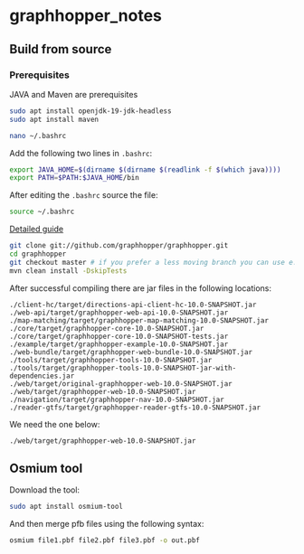 # graphhopper_notes

## Build from source

### Prerequisites

JAVA and Maven are prerequisites

```bash
sudo apt install openjdk-19-jdk-headless
sudo apt install maven
```

```bash
nano ~/.bashrc
```

Add the following two lines in `.bashrc`:

```bash
export JAVA_HOME=$(dirname $(dirname $(readlink -f $(which java))))
export PATH=$PATH:$JAVA_HOME/bin
```

After editing the `.bashrc` source the file:

```bash
source ~/.bashrc
```


[Detailed guide](https://github.com/graphhopper/graphhopper/blob/master/docs/core/quickstart-from-source.md)

```bash
git clone git://github.com/graphhopper/graphhopper.git
cd graphhopper
git checkout master # if you prefer a less moving branch you can use e.g. 7.x
mvn clean install -DskipTests
```

After successful compiling there are jar files in the following locations:

```
./client-hc/target/directions-api-client-hc-10.0-SNAPSHOT.jar
./web-api/target/graphhopper-web-api-10.0-SNAPSHOT.jar
./map-matching/target/graphhopper-map-matching-10.0-SNAPSHOT.jar
./core/target/graphhopper-core-10.0-SNAPSHOT.jar
./core/target/graphhopper-core-10.0-SNAPSHOT-tests.jar
./example/target/graphhopper-example-10.0-SNAPSHOT.jar
./web-bundle/target/graphhopper-web-bundle-10.0-SNAPSHOT.jar
./tools/target/graphhopper-tools-10.0-SNAPSHOT.jar
./tools/target/graphhopper-tools-10.0-SNAPSHOT-jar-with-dependencies.jar
./web/target/original-graphhopper-web-10.0-SNAPSHOT.jar
./web/target/graphhopper-web-10.0-SNAPSHOT.jar
./navigation/target/graphhopper-nav-10.0-SNAPSHOT.jar
./reader-gtfs/target/graphhopper-reader-gtfs-10.0-SNAPSHOT.jar
```

We need the one below:
```
./web/target/graphhopper-web-10.0-SNAPSHOT.jar
```

## Osmium tool

Download the tool:

```bash
sudo apt install osmium-tool
```

And then merge pfb files using the following syntax:
```bash
osmium file1.pbf file2.pbf file3.pbf -o out.pbf
```
